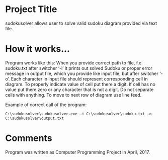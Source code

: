 # Project Title

sudokusolver allows user to solve valid sudoku diagram provided via text file.

# How it works...

Program works like this: When you provide correct path to file, f.e. sudoku.txt after switcher ‘-i’ it prints out solved Sudoku or proper error message in output file, which you provide like input file, but after switcher ‘-o’. Each character in input file should represent corresponding cell in diagram. To properly indicate value of cell put there a digit. If cell has no value put there zero or any character that is not a digit. Do not separate cells with anything. To move to next row of diagram use line feed.

Example of correct call of the program:

```
C:\sudokusolver\sudokusolver.exe –i C:\sudokusolver\sudoku.txt –o C:\sudokusolver\output.txt
```

# Comments

Program was written as Computer Programming Project in April, 2017.